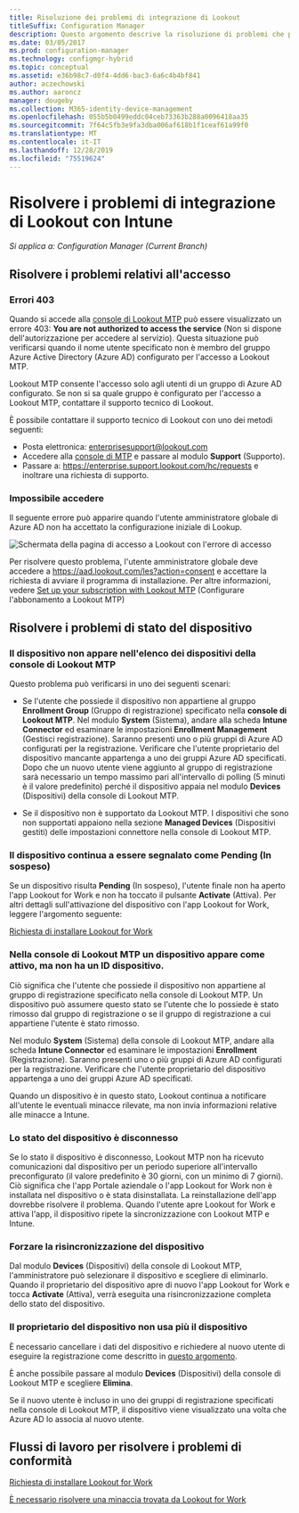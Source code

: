 ```yaml
---
title: Risoluzione dei problemi di integrazione di Lookout
titleSuffix: Configuration Manager
description: Questo argomento descrive la risoluzione di problemi che possono verificarsi con l'integrazione di Lookout.
ms.date: 03/05/2017
ms.prod: configuration-manager
ms.technology: configmgr-hybrid
ms.topic: conceptual
ms.assetid: e36b98c7-d0f4-4dd6-bac3-6a6c4b4bf841
author: aczechowski
ms.author: aaroncz
manager: dougeby
ms.collection: M365-identity-device-management
ms.openlocfilehash: 055b5b0499eddc04ceb73363b288a0096418aa35
ms.sourcegitcommit: 7f64c5fb3e9fa3dba006af618b1f1ceaf61a99f0
ms.translationtype: MT
ms.contentlocale: it-IT
ms.lasthandoff: 12/28/2019
ms.locfileid: "75519624"
---
```

# <a name="troubleshoot-lookout-integration-with-intune"></a>Risolvere i problemi di integrazione di Lookout con Intune

*Si applica a: Configuration Manager (Current Branch)*

## <a name="troubleshoot-login-errors"></a>Risolvere i problemi relativi all'accesso
### <a name="403-errors"></a>Errori 403
Quando si accede alla [console di Lookout MTP](https://aad.lookout.com) può essere visualizzato un errore 403: **You are not authorized to access the service** (Non si dispone dell'autorizzazione per accedere al servizio). Questa situazione può verificarsi quando il nome utente specificato non è membro del gruppo Azure Active Directory (Azure AD) configurato per l'accesso a Lookout MTP.

Lookout MTP consente l'accesso solo agli utenti di un gruppo di Azure AD configurato. Se non si sa quale gruppo è configurato per l'accesso a Lookout MTP, contattare il supporto tecnico di Lookout.

È possibile contattare il supporto tecnico di Lookout con uno dei metodi seguenti:

* Posta elettronica: enterprisesupport@lookout.com
* Accedere alla [console di MTP](https://aad.lookout.com) e passare al modulo **Support** (Supporto).
* Passare a: https://enterprise.support.lookout.com/hc/requests e inoltrare una richiesta di supporto.

### <a name="unable-to-sign-in"></a>Impossibile accedere
Il seguente errore può apparire quando l'utente amministratore globale di Azure AD non ha accettato la configurazione iniziale di Lookup.

![Schermata della pagina di accesso a Lookout con l'errore di accesso](media/lookout-consent-not-accepted-error.png)

Per risolvere questo problema, l'utente amministratore globale deve accedere a https://aad.lookout.com/les?action=consent e accettare la richiesta di avviare il programma di installazione. Per altre informazioni, vedere [Set up your subscription with Lookout MTP](set-up-your-subscription-with-lookout.md) (Configurare l'abbonamento a Lookout MTP)

## <a name="troubleshoot-device-status-issues"></a>Risolvere i problemi di stato del dispositivo

### <a name="device-not-showing-up-in-the-lookout-mtp-console-device-list"></a>Il dispositivo non appare nell'elenco dei dispositivi della console di Lookout MTP

Questo problema può verificarsi in uno dei seguenti scenari:
* Se l'utente che possiede il dispositivo non appartiene al gruppo **Enrollment Group** (Gruppo di registrazione) specificato nella **console di Lookout MTP**.  Nel modulo **System** (Sistema), andare alla scheda **Intune Connector** ed esaminare le impostazioni **Enrollment Management** (Gestisci registrazione).  Saranno presenti uno o più gruppi di Azure AD configurati per la registrazione.  Verificare che l'utente proprietario del dispositivo mancante appartenga a uno dei gruppi Azure AD specificati.  Dopo che un nuovo utente viene aggiunto al gruppo di registrazione sarà necessario un tempo massimo pari all'intervallo di polling (5 minuti è il valore predefinito) perché il dispositivo appaia nel modulo **Devices** (Dispositivi) della console di Lookout MTP.

* Se il dispositivo non è supportato da Lookout MTP.  I dispositivi che sono non supportati appaiono nella sezione **Managed Devices** (Dispositivi gestiti) delle impostazioni connettore nella console di Lookout MTP.

### <a name="device-continues-to-be-reported-as-pending"></a>Il dispositivo continua a essere segnalato come **Pending** (In sospeso)

Se un dispositivo risulta **Pending**  (In sospeso), l'utente finale non ha aperto l'app Lookout for Work e non ha toccato il pulsante **Activate** (Attiva). Per altri dettagli sull'attivazione del dispositivo con l'app Lookout for Work, leggere l'argomento seguente:

[Richiesta di installare Lookout for Work](https://docs.microsoft.com/intune/enduser/you-are-prompted-to-install-lookout-for-work-android)

### <a name="in-the-lookout-mtp-console-a-device-is-showing-as-active-but-does-not-have-a-device-id"></a>Nella console di Lookout MTP un dispositivo appare come attivo, ma non ha un ID dispositivo.
Ciò significa che l'utente che possiede il dispositivo non appartiene al gruppo di registrazione specificato nella console di Lookout MTP.   Un dispositivo può assumere questo stato se l'utente che lo possiede è stato rimosso dal gruppo di registrazione o se il gruppo di registrazione a cui appartiene l'utente è stato rimosso.

Nel modulo **System** (Sistema) della console di Lookout MTP, andare alla scheda **Intune Connector** ed esaminare le impostazioni **Enrollment** (Registrazione).  Saranno presenti uno o più gruppi di Azure AD configurati per la registrazione.  Verificare che l'utente proprietario del dispositivo appartenga a uno dei gruppi Azure AD specificati.

Quando un dispositivo è in questo stato, Lookout continua a notificare all'utente le eventuali minacce rilevate, ma non invia informazioni relative alle minacce a Intune.

### <a name="device-shows-disconnected-state"></a>Lo stato del dispositivo è disconnesso

Se lo stato il dispositivo è disconnesso, Lookout MTP non ha ricevuto comunicazioni dal dispositivo per un periodo superiore all'intervallo preconfigurato (il valore predefinito è 30 giorni, con un minimo di 7 giorni). Ciò significa che l'app Portale aziendale o l'app Lookout for Work non è installata nel dispositivo o è stata disinstallata. La reinstallazione dell'app dovrebbe risolvere il problema. Quando l'utente apre Lookout for Work e attiva l'app, il dispositivo ripete la sincronizzazione con Lookout MTP e Intune.

### <a name="forcing-a-resync-on-the-device"></a>Forzare la risincronizzazione del dispositivo
Dal modulo **Devices** (Dispositivi) della console di Lookout MTP, l'amministratore può selezionare il dispositivo e scegliere di eliminarlo.   Quando il proprietario del dispositivo apre di nuovo l'app Lookout for Work e tocca **Activate** (Attiva), verrà eseguita una risincronizzazione completa dello stato del dispositivo.

### <a name="the-owner-of-the-device-is-no-longer-using-this-device"></a>Il proprietario del dispositivo non usa più il dispositivo
È necessario cancellare i dati del dispositivo e richiedere al nuovo utente di eseguire la registrazione come descritto in [questo argomento](https://docs.microsoft.com/sccm/mdm/deploy-use/wipe-lock-reset-devices#full-wipe).


È anche possibile passare al modulo **Devices** (Dispositivi) della console di Lookout MTP e scegliere **Elimina**.

Se il nuovo utente è incluso in uno dei gruppi di registrazione specificati nella console di Lookout MTP, il dispositivo viene visualizzato una volta che Azure AD lo associa al nuovo utente.

## <a name="compliance-remediation-workflows"></a>Flussi di lavoro per risolvere i problemi di conformità
[Richiesta di installare Lookout for Work]( https://docs.microsoft.com/intune/enduser/you-are-prompted-to-install-lookout-for-work-android)

[È necessario risolvere una minaccia trovata da Lookout for Work](https://docs.microsoft.com/intune/enduser/you-need-to-resolve-a-threat-found-by-lookout-for-work-android)
